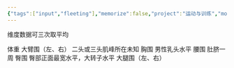 ```yaml
---
{"tags":["input","fleeting"],"memorize":false,"project":"运动与训练","modified":["2025-06-30","2025-05-25"],"dg-publish":true,"permalink":"/boxes//","dgPassFrontmatter":true}
---
```


维度数据可三次取平均

体重
大臂围（左、右）
	二头或三头肌峰所在未知
胸围
	男性乳头水平
腰围
	肚脐一周
臀围
	臀部正面最宽水平，大转子水平
大腿围（左、右）
